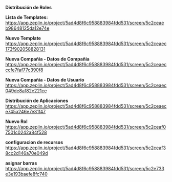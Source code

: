 **Distribución de Roles**

**Lista de Templates:**
https://app.zeplin.io/project/5ad4d8f6c958883984fdd531/screen/5c2ceaeb98648125da12e74e

**Nuevo Template**
https://app.zeplin.io/project/5ad4d8f6c958883984fdd531/screen/5c2ceaec173f902058828131

**Nueva Compañia - Datos de Compañia**
https://app.zeplin.io/project/5ad4d8f6c958883984fdd531/screen/5c2ceaecccfe7faf77c390f8

**Nueva Compañia - Datos de Usuario**
https://app.zeplin.io/project/5ad4d8f6c958883984fdd531/screen/5c2ceaec049de8af82e221ce

**Distribución de Aplicaciones**
https://app.zeplin.io/project/5ad4d8f6c958883984fdd531/screen/5c2ceaece745a246e7e31f47

**Nuevo Rol**
https://app.zeplin.io/project/5ad4d8f6c958883984fdd531/screen/5c2ceaf07501c0242a84f528

**configuracion de recursos**
https://app.zeplin.io/project/5ad4d8f6c958883984fdd531/screen/5c2ceaf38cc2d146a70e049d

**asignar barras**
https://app.zeplin.io/project/5ad4d8f6c958883984fdd531/screen/5c2e733e3e193baefe8fc740
